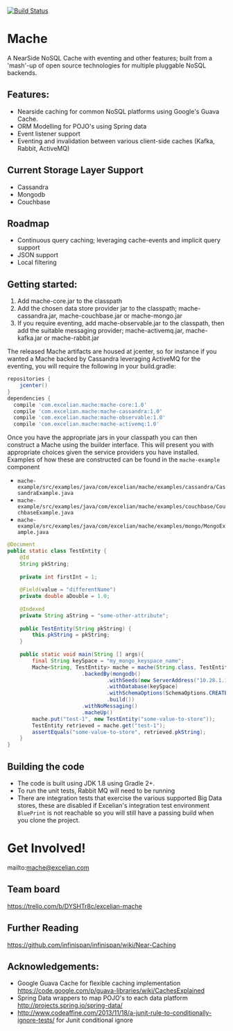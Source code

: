 [![Build Status](https://travis-ci.org/Excelian/Mache.svg?branch=master)](https://travis-ci.org/Excelian/Mache.svg?branch=master)

# Mache
A NearSide NoSQL Cache with eventing and other features; built from a 'mash'-up 
of open source technologies for multiple pluggable NoSQL backends.

## Features:
- Nearside caching for common NoSQL platforms using Google's Guava Cache. 
- ORM Modelling for POJO's using Spring data
- Event listener support 
- Eventing and invalidation between various client-side caches (Kafka, Rabbit, 
  ActiveMQ)

## Current Storage Layer Support
- Cassandra 
- Mongodb 
- Couchbase

## Roadmap
- Continuous query caching; leveraging cache-events and implicit query support
- JSON support 
- Local filtering

## Getting started:

 1. Add mache-core.jar to the classpath
 2. Add the chosen data store provider jar to the classpath; mache-cassandra.jar, 
    mache-couchbase.jar or mache-mongo.jar
 3. If you require eventing, add mache-observable.jar to the classpath, then add 
    the suitable messaging provider; mache-activemq.jar, mache-kafka.jar or 
    mache-rabbit.jar

The released Mache artifacts are housed at jcenter, so for instance if you wanted 
a Mache backed by Cassandra leveraging ActiveMQ for the eventing, you will require 
the following in your build.gradle:
```` gradle
repositories {
    jcenter()
}
dependencies {
  compile 'com.excelian.mache:mache-core:1.0'
  compile 'com.excelian.mache:mache-cassandra:1.0'
  compile 'com.excelian.mache:mache-observable:1.0'
  compile 'com.excelian.mache:mache-activemq:1.0'
````

Once you have the appropriate jars in your classpath you can then construct a 
Mache using the builder interface.  This will present you with appropriate 
choices given the service providers you have installed.  Examples of how these 
are constructed can be found in the `mache-example` component
* `mache-example/src/examples/java/com/excelian/mache/examples/cassandra/CassandraExample.java`
* `mache-example/src/examples/java/com/excelian/mache/examples/couchbase/CouchbaseExample.java`
* `mache-example/src/examples/java/com/excelian/mache/examples/mongo/MongoExample.java`


```` java
@Document
public static class TestEntity {
    @Id
    String pkString;
    
    private int firstInt = 1;
    
    @Field(value = "differentName")
    private double aDouble = 1.0;
    
    @Indexed
    private String aString = "some-other-attribute";
    
    public TestEntity(String pkString) {
        this.pkString = pkString;
    }
    
    public static void main(String [] args){
        final String keySpace = "my_mongo_keyspace_name";        
        Mache<String, TestEntity> mache = mache(String.class, TestEntity.class)
                        .backedBy(mongodb()
                                .withSeeds(new ServerAddress("10.28.1.140", 9042))
                                .withDatabase(keySpace)
                                .withSchemaOptions(SchemaOptions.CREATE_AND_DROP_SCHEMA)
                                .build())
                        .withNoMessaging()
                        .macheUp()
        mache.put("test-1", new TestEntity("some-value-to-store"));
        TestEntity retrieved = mache.get("test-1");
        assertEquals("some-value-to-store", retrieved.pkString);
    }
}
````


## Building the code
* The code is built using JDK 1.8 using Gradle 2+.
* To run the unit tests, Rabbit MQ will need to be running
* There are integration tests that exercise the various supported Big Data 
  stores, these are disabled if Excelian's integration test environment `BluePrint`
  is not reachable so you will still have a passing build when you clone the 
  project.


# Get Involved!

mailto:mache@excelian.com

## Team board
https://trello.com/b/DYSHTr8c/excelian-mache

## Further Reading
https://github.com/infinispan/infinispan/wiki/Near-Caching
 
## Acknowledgements:
* Google Guava Cache for flexible caching implementation 
   https://code.google.com/p/guava-libraries/wiki/CachesExplained
* Spring Data wrappers to map POJO's to each data platform 
   http://projects.spring.io/spring-data/
* http://www.codeaffine.com/2013/11/18/a-junit-rule-to-conditionally-ignore-tests/
 for Junit conditional ignore
